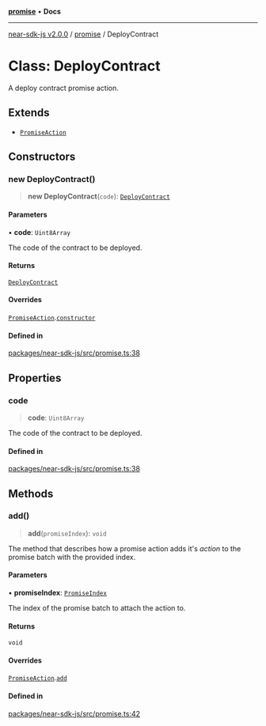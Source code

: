 [**promise**](../README.md) • **Docs**

***

[near-sdk-js v2.0.0](../../packages.md) / [promise](../README.md) / DeployContract

# Class: DeployContract

A deploy contract promise action.

## Extends

- [`PromiseAction`](PromiseAction.md)

## Constructors

### new DeployContract()

> **new DeployContract**(`code`): [`DeployContract`](DeployContract.md)

#### Parameters

• **code**: `Uint8Array`

The code of the contract to be deployed.

#### Returns

[`DeployContract`](DeployContract.md)

#### Overrides

[`PromiseAction`](PromiseAction.md).[`constructor`](PromiseAction.md#constructors)

#### Defined in

[packages/near-sdk-js/src/promise.ts:38](https://github.com/dim-daskalov/near-sdk-js/blob/2106fc51376e2b231e6213142832df3fe72cc201/packages/near-sdk-js/src/promise.ts#L38)

## Properties

### code

> **code**: `Uint8Array`

The code of the contract to be deployed.

#### Defined in

[packages/near-sdk-js/src/promise.ts:38](https://github.com/dim-daskalov/near-sdk-js/blob/2106fc51376e2b231e6213142832df3fe72cc201/packages/near-sdk-js/src/promise.ts#L38)

## Methods

### add()

> **add**(`promiseIndex`): `void`

The method that describes how a promise action adds it's _action_ to the promise batch with the provided index.

#### Parameters

• **promiseIndex**: [`PromiseIndex`](../../utils/type-aliases/PromiseIndex.md)

The index of the promise batch to attach the action to.

#### Returns

`void`

#### Overrides

[`PromiseAction`](PromiseAction.md).[`add`](PromiseAction.md#add)

#### Defined in

[packages/near-sdk-js/src/promise.ts:42](https://github.com/dim-daskalov/near-sdk-js/blob/2106fc51376e2b231e6213142832df3fe72cc201/packages/near-sdk-js/src/promise.ts#L42)
